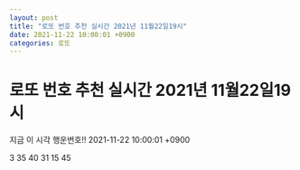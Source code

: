 ```yaml
---
layout: post
title: "로또 번호 추천 실시간 2021년 11월22일19시"
date: 2021-11-22 10:00:01 +0900
categories: 로또
---
```


# 로또 번호 추천 실시간 2021년 11월22일19시

지금 이 시각 행운번호!! 2021-11-22 10:00:01 +0900

 3  35  40  31  15  45 

